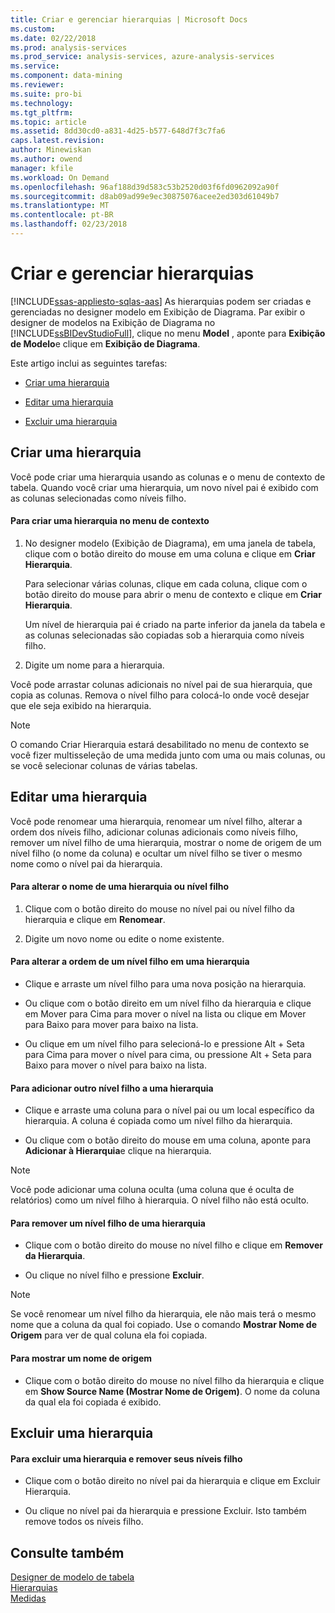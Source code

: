 ```yaml
---
title: Criar e gerenciar hierarquias | Microsoft Docs
ms.custom: 
ms.date: 02/22/2018
ms.prod: analysis-services
ms.prod_service: analysis-services, azure-analysis-services
ms.service: 
ms.component: data-mining
ms.reviewer: 
ms.suite: pro-bi
ms.technology: 
ms.tgt_pltfrm: 
ms.topic: article
ms.assetid: 8dd30cd0-a831-4d25-b577-648d7f3c7fa6
caps.latest.revision: 
author: Minewiskan
ms.author: owend
manager: kfile
ms.workload: On Demand
ms.openlocfilehash: 96af188d39d583c53b2520d03f6fd0962092a90f
ms.sourcegitcommit: d8ab09ad99e9ec30875076acee2ed303d61049b7
ms.translationtype: MT
ms.contentlocale: pt-BR
ms.lasthandoff: 02/23/2018
---
```

# <a name="create-and-manage-hierarchies"></a>Criar e gerenciar hierarquias 
[!INCLUDE[ssas-appliesto-sqlas-aas](../../includes/ssas-appliesto-sqlas-aas.md)]
As hierarquias podem ser criadas e gerenciadas no designer modelo em Exibição de Diagrama. Par exibir o designer de modelos na Exibição de Diagrama no [!INCLUDE[ssBIDevStudioFull](../../includes/ssbidevstudiofull-md.md)], clique no menu **Model** , aponte para **Exibição de Modelo**e clique em **Exibição de Diagrama**.  
  
 Este artigo inclui as seguintes tarefas:  
  
-   [Criar uma hierarquia](#bkmk_create)  
  
-   [Editar uma hierarquia](#bkmk_edit)  
  
-   [Excluir uma hierarquia](#bkmk_delete)  
  
##  <a name="bkmk_create"></a> Criar uma hierarquia  
 Você pode criar uma hierarquia usando as colunas e o menu de contexto de tabela. Quando você criar uma hierarquia, um novo nível pai é exibido com as colunas selecionadas como níveis filho.  
  
#### <a name="to-create-a-hierarchy-from-the-context-menu"></a>Para criar uma hierarquia no menu de contexto  
  
1.  No designer modelo (Exibição de Diagrama), em uma janela de tabela, clique com o botão direito do mouse em uma coluna e clique em **Criar Hierarquia**.  
  
     Para selecionar várias colunas, clique em cada coluna, clique com o botão direito do mouse para abrir o menu de contexto e clique em **Criar Hierarquia**.  
  
     Um nível de hierarquia pai é criado na parte inferior da janela da tabela e as colunas selecionadas são copiadas sob a hierarquia como níveis filho.  
  
2.  Digite um nome para a hierarquia.  
  
 Você pode arrastar colunas adicionais no nível pai de sua hierarquia, que copia as colunas. Remova o nível filho para colocá-lo onde você desejar que ele seja exibido na hierarquia.  
  
> [!NOTE]  
>  O comando Criar Hierarquia estará desabilitado no menu de contexto se você fizer multisseleção de uma medida junto com uma ou mais colunas, ou se você selecionar colunas de várias tabelas.  
  
##  <a name="bkmk_edit"></a> Editar uma hierarquia  
 Você pode renomear uma hierarquia, renomear um nível filho, alterar a ordem dos níveis filho, adicionar colunas adicionais como níveis filho, remover um nível filho de uma hierarquia, mostrar o nome de origem de um nível filho (o nome da coluna) e ocultar um nível filho se tiver o mesmo nome como o nível pai da hierarquia.  
  
#### <a name="to-change-the-name-of-a-hierarchy-or-child-level"></a>Para alterar o nome de uma hierarquia ou nível filho  
  
1.  Clique com o botão direito do mouse no nível pai ou nível filho da hierarquia e clique em **Renomear**.  
  
2.  Digite um novo nome ou edite o nome existente.  
  
#### <a name="to-change-the-order-of-a-child-level-in-a-hierarchy"></a>Para alterar a ordem de um nível filho em uma hierarquia  
  
-   Clique e arraste um nível filho para uma nova posição na hierarquia.  
  
-   Ou clique com o botão direito em um nível filho da hierarquia e clique em Mover para Cima para mover o nível na lista ou clique em Mover para Baixo para mover para baixo na lista.  
  
-   Ou clique em um nível filho para selecioná-lo e pressione Alt + Seta para Cima para mover o nível para cima, ou pressione Alt + Seta para Baixo para mover o nível para baixo na lista.  
  
#### <a name="to-add-another-child-level-to-a-hierarchy"></a>Para adicionar outro nível filho a uma hierarquia  
  
-   Clique e arraste uma coluna para o nível pai ou um local específico da hierarquia. A coluna é copiada como um nível filho da hierarquia.  
  
-   Ou clique com o botão direito do mouse em uma coluna, aponte para **Adicionar à Hierarquia**e clique na hierarquia.  
  
> [!NOTE]  
>  Você pode adicionar uma coluna oculta (uma coluna que é oculta de relatórios) como um nível filho à hierarquia. O nível filho não está oculto.  
  
#### <a name="to-remove-a-child-level-from-a-hierarchy"></a>Para remover um nível filho de uma hierarquia  
  
-   Clique com o botão direito do mouse no nível filho e clique em **Remover da Hierarquia**.  
  
-   Ou clique no nível filho e pressione **Excluir**.  
  
> [!NOTE]  
>  Se você renomear um nível filho da hierarquia, ele não mais terá o mesmo nome que a coluna da qual foi copiado. Use o comando **Mostrar Nome de Origem** para ver de qual coluna ela foi copiada.  
  
#### <a name="to-show-a-source-name"></a>Para mostrar um nome de origem  
  
-   Clique com o botão direito do mouse no nível filho da hierarquia e clique em **Show Source Name (Mostrar Nome de Origem)**. O nome da coluna da qual ela foi copiada é exibido.  
  
##  <a name="bkmk_delete"></a> Excluir uma hierarquia  
  
#### <a name="to-delete-a-hierarchy-and-remove-its-child-levels"></a>Para excluir uma hierarquia e remover seus níveis filho  
  
-   Clique com o botão direito no nível pai da hierarquia e clique em Excluir Hierarquia.  
  
-   Ou clique no nível pai da hierarquia e pressione Excluir. Isto também remove todos os níveis filho.  
  
## <a name="see-also"></a>Consulte também  
 [Designer de modelo de tabela ](../../analysis-services/tabular-models/tabular-model-designer-ssas.md)   
 [Hierarquias](../../analysis-services/tabular-models/hierarchies-ssas-tabular.md)   
 [Medidas](../../analysis-services/tabular-models/measures-ssas-tabular.md)  
  
  
